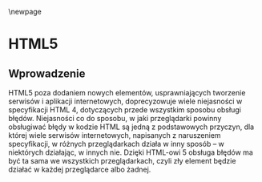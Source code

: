 \newpage

# HTML5

## Wprowadzenie

HTML5 poza dodaniem nowych elementów, usprawniających tworzenie serwisów i aplikacji internetowych, doprecyzowuje wiele niejasności w specyfikacji HTML 4, dotyczących przede wszystkim sposobu obsługi błędów. Niejasności co do sposobu, w jaki przeglądarki powinny obsługiwać błędy w kodzie HTML są jedną z podstawowych przyczyn, dla której wiele serwisów internetowych, napisanych z naruszeniem specyfikacji, w różnych przeglądarkach działa w inny sposób – w niektórych działając, w innych nie. Dzięki HTML-owi 5 obsługa błędów ma być ta sama we wszystkich przeglądarkach, czyli zły element będzie działać w każdej przeglądarce albo żadnej.
